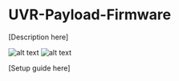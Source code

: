 # UVR-Payload-Firmware

[Description here]

![alt text](http://i.imgur.com/UvqYlsa.jpg)
![alt text](http://i.imgur.com/FNl8FKY.jpg)

[Setup guide here]
